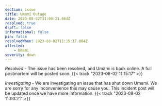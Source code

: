 ```yaml
---
section: issue
title: Umami Outage
date: 2023-08-02T11:00:21.664Z
resolved: true
draft: false
informational: false
pin: false
resolvedWhen: 2023-08-02T11:15:17.864Z
affected:
    - Umami
severity: down
---
```

*Resolved* - The issue has been resolved, and Umami is back online. A full postmortem will be posted soon. {{< track "2023-08-02 11:15:17" >}}

*Investigating* - We are investigating an issue that has shut down Umami. We are sorry for any inconvenience this may cause you. This incident post will be updated once we have more information. {{< track "2023-08-02 11:00:21" >}}